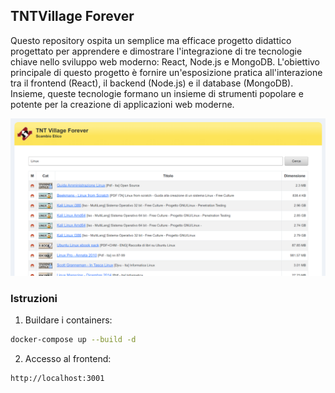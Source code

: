 ## TNTVillage Forever

Questo repository ospita un semplice ma efficace progetto didattico progettato per apprendere e dimostrare l'integrazione di tre tecnologie chiave nello sviluppo web moderno: React, Node.js e MongoDB. L'obiettivo principale di questo progetto è fornire un'esposizione pratica all'interazione tra il frontend (React), il backend (Node.js) e il database (MongoDB). Insieme, queste tecnologie formano un insieme di strumenti popolare e potente per la creazione di applicazioni web moderne.

![TNTVillage Forever](frontend/public/tnt_demo.png?raw=true)

### Istruzioni

1. Buildare i containers:

```bash
docker-compose up --build -d
```

2. Accesso al frontend:
```
http://localhost:3001
```
